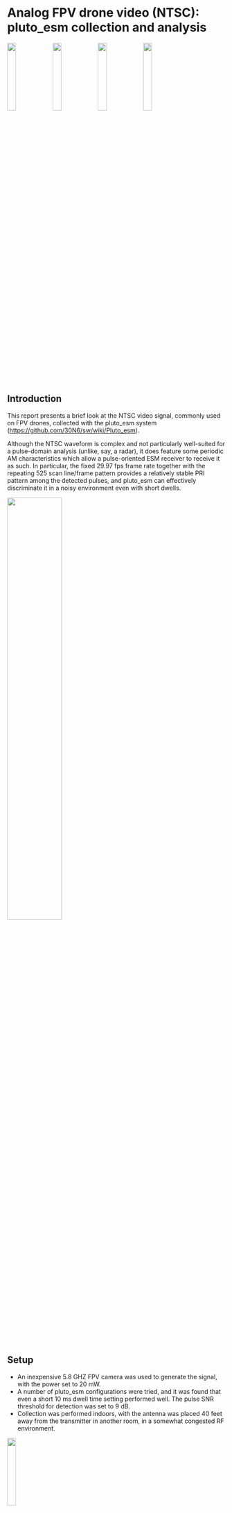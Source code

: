 # Analog FPV drone video (NTSC): pluto_esm collection and analysis
<img src="https://github.com/user-attachments/assets/71724dc5-f3eb-4f7b-ba00-46dd7bb825bc" width=20%>

<img src="https://github.com/user-attachments/assets/6173134b-550b-4f20-bed6-bb3213df2b7f" width=20%>
<img src="https://github.com/user-attachments/assets/0ff5af5a-fadf-48ee-a5e9-540346ccfb84" width=20%>
<img src="https://github.com/user-attachments/assets/5ea475b8-3a45-4a3c-bedc-c3a291278b7d" width=20%>

## Introduction
This report presents a brief look at the NTSC video signal, commonly used on FPV drones, collected with the pluto_esm system (https://github.com/30N6/sw/wiki/Pluto_esm).

Although the NTSC waveform is complex and not particularly well-suited for a pulse-domain analysis (unlike, say, a radar), it does feature some periodic AM characteristics which allow a pulse-oriented ESM receiver to receive it as such. In particular, the fixed 29.97 fps frame rate together with the repeating 525 scan line/frame pattern provides a relatively stable PRI pattern among the detected pulses, and pluto_esm can effectively discriminate it in a noisy environment even with short dwells.

<img src="https://github.com/user-attachments/assets/9c9ea545-7fc2-4c0f-9644-6d51512e9c51" width=50%>


## Setup
* An inexpensive 5.8 GHZ FPV camera was used to generate the signal, with the power set to 20 mW.
* A number of pluto_esm configurations were tried, and it was found that even a short 10 ms dwell time setting performed well. The pulse SNR threshold for detection was set to 9 dB.
* Collection was performed indoors, with the antenna was placed 40 feet away from the transmitter in another room, in a somewhat congested RF environment.

<img src="https://github.com/user-attachments/assets/ec2f298d-cba2-460a-bca2-253baa05be3f" width=20%>


## Pluto_esm results
[PDW data](./analysis-20250118-143522-5917-20mW-10ms.log)

Starting with the full 5.6-5.95 GHz data, we can look at the pulse count by frequency. 
![image](./analysis-20250118-143522-5917-20mW-10ms_fig_1.png)

There is a large peak around 5917 MHz, the signal of interest. Large numbers of pulses from other sources appear across the band, but these aren't interesting and are excluded from further analysis (they do not preclude pluto_esm from detecting and identifying video signals). Narrowing the dataset to frequencies between 5900 and 5950 MHz, and excluding channels with fewer than 2000 pulses, there are three frequencies remaining in this data set. This is consistent with the ~6 MHz NTSC total BW and the ~1 MHz BW per pluto_esm channel.

The pulse durations are mostly very short, 1-3 IQ samples long at a channel sampling frequency of 1.92 MHz. As a result, intrapulse modulation analysis isn't a feasible way of further discriminating NTSC with pluto_esm.
![image](./analysis-20250118-143522-5917-20mW-10ms_fig_2.png)

Pulse power varies randomly without a discernable pattern. Note that the peak to average power ratio is generally 3-6 dB, which limits detection range.
![image](./analysis-20250118-143522-5917-20mW-10ms_fig_3.png)

The first-level PRI histogram (a histogram of TOA differences between adjacent pulses) exhibits clear peaks around 63 us and its harmonics, which is expected from NTSC's scan line time. In the 5.8 GHz band and elsewhere, this PRI pattern is distinctive and serves as a good means of discimination.
![image](./analysis-20250118-143522-5917-20mW-10ms_fig_5.png)

With the PRI plotted in raster form (horizontal axis time equal to the frame time), there are some interesting patterns across the three different frequencies, but the timing isn't very consistent (possibly due to low SNR?).
![image](./analysis-20250118-143522-5917-20mW-10ms_fig_10.png)
![image](./analysis-20250118-143522-5917-20mW-10ms_fig_11.png)

The 29.97 fps NTSC frame rate suggests further possibilities for signal discrimination, and the raster plot confirms this. Due to the high density of pulses within each scan line, however, this would be computationally expensive in software, would require longer dwells (slowing down the scan time and reducing the probability of intercept for other signals), and probably isn't necessary given the presence of the 63 us PRI.

## Spectrum analyzer/SDR comparison
Pluto_esm is not a calibrated instrument, so it is helpful to compare its performance in a relative sense to other devices that could be used for NTSC detection:
* An FPV video monitor - with a matched receiver, expected to be the best option for detecting such signals.
* A spectrum analyzer, the TinySA Ultra in this case.
* Pluto in standard SDR mode, via SDRangel.

With the FPV camera set to 20 mW and placed 40 ft away in another room, pluto_esm was able to detect and identify the NTSC signal, albeit with a low SNR. At the same time, the spectrum analyzer showed nothing, while the FPV monitor had a good image.

<img src="https://github.com/user-attachments/assets/06701dd0-be4f-48aa-a597-b2b96caf22f2" width=45%>
<img src="https://github.com/user-attachments/assets/7978fc9a-2960-425e-994b-e9832fb3aa7f" width=45%>
<br><br>

Moving the camera closer (8 ft) to the pluto_esm antenna produces an extremely high SNR and detections spilling over into additional frequency bins.  At such close range, the TinySA can discern the structure of the signal in spectrum/waterfall mode, but zero span mode remains useless (swamped with WiFi, etc).
<br>
<img src="https://github.com/user-attachments/assets/8b0eff8c-d231-4ca0-8127-ed8c4f545553" width=45%>
<br>
<img src="https://github.com/user-attachments/assets/078538c9-ccef-49a1-abf2-902c89ebc9c4" width=45%>
<img src="https://github.com/user-attachments/assets/008f8ad4-5d5c-410d-ba81-6c73e486cdee" width=45%>



## Conclusion
Although pluto_esm relies on peak power for detection (with no integration across pulses), its sensitivity appears to be better than that of a similarly-configured spectrum analyzer with this type of signal. 


